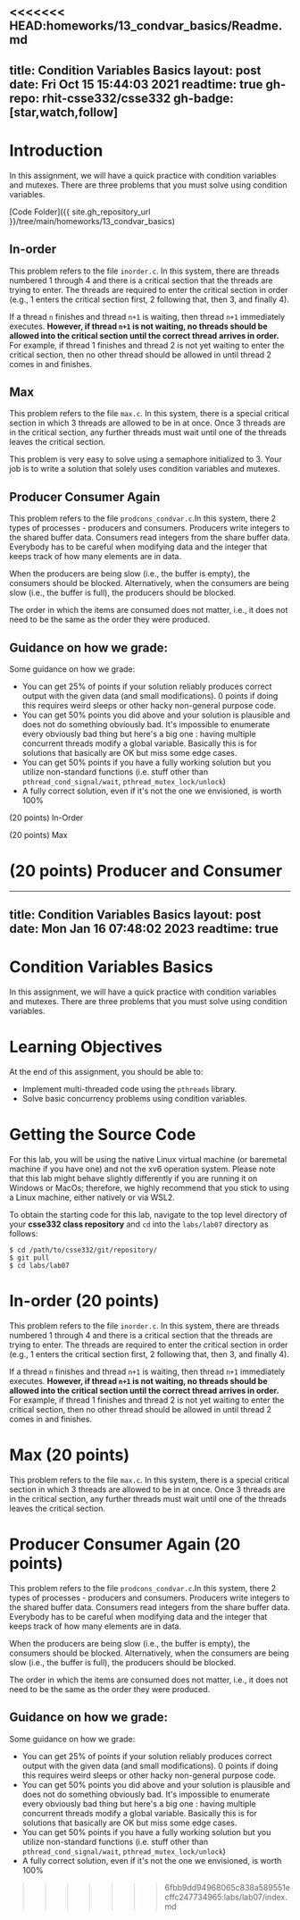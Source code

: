 <<<<<<< HEAD:homeworks/13_condvar_basics/Readme.md
---
title: Condition Variables Basics
layout: post
date: Fri Oct 15 15:44:03 2021 
readtime: true
gh-repo: rhit-csse332/csse332
gh-badge: [star,watch,follow]
---

# Introduction

In this assignment, we will have a quick practice with condition variables and
mutexes. There are three problems that you must solve using condition variables. 

[Code Folder]({{ site.gh_repository_url }}/tree/main/homeworks/13_condvar_basics)

## In-order

This problem refers to the file `inorder.c`. In this system, there are threads
numbered 1 through 4 and there is a critical section that the threads are trying
to enter. The threads are required to enter the critical section in order (e.g.,
1 enters the critical section first, 2 following that, then 3, and finally 4).

If a thread `n` finishes and thread `n+1` is waiting, then thread `n+1`
immediately executes. __However, if thread `n+1` is not waiting, no threads
should be allowed into the critical section until the correct thread arrives in
order.__ For example, if thread 1 finishes and thread 2 is not yet waiting to
enter the critical section, then no other thread should be allowed in until
thread 2 comes in and finishes. 

## Max

This problem refers to the file `max.c`. In this system, there is a special
critical section in which 3 threads are allowed to be in at once. Once 3 threads
are in the critical section, any further threads must wait until one of the
threads leaves the critical section. 

This problem is very easy to solve using a semaphore initialized to 3. Your job
is to write a solution that solely uses condition variables and mutexes. 


## Producer Consumer Again

This problem refers to the file `prodcons_condvar.c`.In this system, there 2
types of processes - producers and consumers. Producers write integers to the
shared buffer data. Consumers read integers from the share buffer data.
Everybody has to be careful when modifying data and the integer that keeps track
of how many elements are in data. 

When the producers are being slow (i.e., the buffer is empty), the consumers
should be blocked. Alternatively, when the consumers are being slow (i.e., the
buffer is full), the producers should be blocked.

The order in which the items are consumed does not matter, i.e., it does not
need to be the same as the order they were produced. 


## Guidance on how we grade:
Some guidance on how we grade:

* You can get 25% of points if your solution reliably produces correct output with the given data (and small modifications). 0 points if doing this requires weird sleeps or other hacky non-general purpose code.
* You can get 50% points you did above and your solution is plausible and does not do something obviously bad. It's impossible to enumerate every obviously bad thing but here's a big one : having multiple concurrent threads modify a global variable. Basically this is for solutions that basically are OK but miss some edge cases.
* You can get 50% points if you have a fully working solution but you utilize non-standard functions (i.e. stuff other than `pthread_cond_signal/wait`, `pthread_mutex_lock/unlock`)
* A fully correct solution, even if it's not the one we envisioned, is worth 100%


(20 points) In-Order

(20 points) Max

(20 points) Producer and Consumer
=======
---
title: Condition Variables Basics
layout: post
date: Mon Jan 16 07:48:02 2023
readtime: true
---

# Condition Variables Basics

In this assignment, we will have a quick practice with condition variables and
mutexes. There are three problems that you must solve using condition variables. 

# Learning Objectives

At the end of this assignment, you should be able to:

- Implement multi-threaded code using the `pthreads` library.
- Solve basic concurrency problems using condition variables.

# Getting the Source Code

For this lab, you will be using the native Linux virtual machine (or baremetal
machine if you have one) and not the xv6 operation system. Please note that this
lab might behave slightly differently if you are running it on Windows or
MacOs; therefore, we highly recommend that you stick to using a Linux machine,
either natively or via WSL2.

To obtain the starting code for this lab, navigate to the top level directory of
your __csse332 class repository__ and `cd` into the `labs/lab07` directory as
follows:
```shell
$ cd /path/to/csse332/git/repository/
$ git pull
$ cd labs/lab07
```

# In-order (20 points)

This problem refers to the file `inorder.c`. In this system, there are threads
numbered 1 through 4 and there is a critical section that the threads are trying
to enter. The threads are required to enter the critical section in order (e.g.,
1 enters the critical section first, 2 following that, then 3, and finally 4).

If a thread `n` finishes and thread `n+1` is waiting, then thread `n+1`
immediately executes. __However, if thread `n+1` is not waiting, no threads
should be allowed into the critical section until the correct thread arrives in
order.__ For example, if thread 1 finishes and thread 2 is not yet waiting to
enter the critical section, then no other thread should be allowed in until
thread 2 comes in and finishes. 

# Max (20 points)

This problem refers to the file `max.c`. In this system, there is a special
critical section in which 3 threads are allowed to be in at once. Once 3 threads
are in the critical section, any further threads must wait until one of the
threads leaves the critical section. 


# Producer Consumer Again (20 points)

This problem refers to the file `prodcons_condvar.c`.In this system, there 2
types of processes - producers and consumers. Producers write integers to the
shared buffer data. Consumers read integers from the share buffer data.
Everybody has to be careful when modifying data and the integer that keeps track
of how many elements are in data. 

When the producers are being slow (i.e., the buffer is empty), the consumers
should be blocked. Alternatively, when the consumers are being slow (i.e., the
buffer is full), the producers should be blocked.

The order in which the items are consumed does not matter, i.e., it does not
need to be the same as the order they were produced. 


## Guidance on how we grade:
Some guidance on how we grade:

* You can get 25% of points if your solution reliably produces correct output
  with the given data (and small modifications). 0 points if doing this requires
  weird sleeps or other hacky non-general purpose code.
* You can get 50% points you did above and your solution is plausible and does
  not do something obviously bad. It's impossible to enumerate every obviously bad
  thing but here's a big one : having multiple concurrent threads modify a global
  variable. Basically this is for solutions that basically are OK but miss some
  edge cases.
* You can get 50% points if you have a fully working solution but you utilize
  non-standard functions (i.e. stuff other than `pthread_cond_signal/wait`,
  `pthread_mutex_lock/unlock`)
* A fully correct solution, even if it's not the one we envisioned, is worth
  100%
>>>>>>> 6fbb9dd94968065c838a589551ecffc247734965:labs/lab07/index.md
